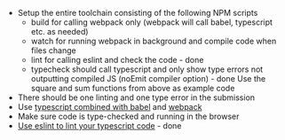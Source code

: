 
- Setup the entire toolchain consisting of the following NPM scripts
    - build for calling webpack only (webpack will call babel, typescript etc. as needed)
    - watch for running webpack in background and compile code when files change
    - lint for calling eslint and check the code - done
    - typecheck should call typescript and only show type errors not outputting compiled JS (noEmit compiler option) - done
    Use the square and sum functions from above as example code
- There should be one linting and one type error in the submission
- Use [typescript combined with babel](https://iamturns.com/typescript-babel/) and [webpack](https://webpack.js.org/guides/typescript/)
- Make sure code is type-checked and running in the browser
- [Use eslint to lint your typescript code](https://github.com/typescript-eslint) - done
